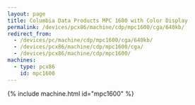 ```yaml
---
layout: page
title: Columbia Data Products MPC 1600 with Color Display
permalink: /devices/pcx86/machine/cdp/mpc1600/cga/640kb/
redirect_from:
  - /devices/pc/machine/cdp/mpc1600/cga/640kb/
  - /devices/pcx86/machine/cdp/mpc1600/cga/
  - /devices/pcx86/machine/cdp/mpc1600/
machines:
  - type: pcx86
    id: mpc1600
---
```


{% include machine.html id="mpc1600" %}
